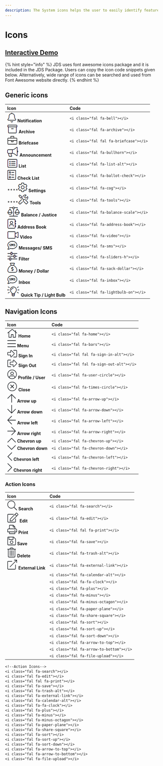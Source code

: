```yaml
---
description: The System icons helps the user to easily identify features and functions.
---
```


# Icons

## [Interactive Demo](http://cloud.crimsonlogic.com/2021/website/jds/v1/components.html#icons-wrapper)

{% hint style="info" %}
JDS uses font awesome icons package and it is included in the JDS Package. Users can copy the icon code snippets given below. Alternatively, wide range of icons can be searched and used from Font Awesome website directly.
{% endhint %}

## Generic icons

| Icon | Code |
| :--- | :--- |
| ![](../.gitbook/assets/image%20%28159%29.png) **Notification** | `<i class="fal fa-bell"></i>` |
| ![](../.gitbook/assets/image%20%28158%29.png) **Archive** | `<i class="fal fa-archive"></i>` |
| ![](../.gitbook/assets/image%20%28170%29.png) **Briefcase** | `<i class="fal fal fa-briefcase"></i>` |
| ![](../.gitbook/assets/image%20%28155%29.png) **Announcement** | `<i class="fal fa-bullhorn"></i>` |
| ![](../.gitbook/assets/image%20%28171%29.png)  **List** | `<i class="fal fa-list-alt"></i>` |
| ![](../.gitbook/assets/image%20%28188%29.png)  **Check List** | `<i class="fal fa-ballot-check"></i>` |
| \*\*\*\*![](../.gitbook/assets/image%20%28164%29.png)  **Settings** | `<i class="fal fa-cog"></i>` |
| \*\*\*\*![](../.gitbook/assets/image%20%28163%29.png)  **Tools** | `<i class="fal fa-tools"></i>` |
| ![](../.gitbook/assets/image%20%28165%29.png) **Balance / Justice** | `<i class="fal fa-balance-scale"></i>` |
| ![](../.gitbook/assets/image%20%28178%29.png)    **Address Book** | `<i class="fal fa-address-book"></i>` |
| ![](../.gitbook/assets/image%20%28180%29.png)  **Video** | `<i class="fal fa-video"></i>` |
| ![](../.gitbook/assets/image%20%28189%29.png)    **Messages/ SMS** | `<i class="fal fa-sms"></i>` |
| ![](../.gitbook/assets/image%20%28154%29.png)    **Filter** | `<i class="fal fa-sliders-h"></i>` |
| ![](../.gitbook/assets/image%20%28184%29.png)    **Money / Dollar** | `<i class="fal fa-sack-dollar"></i>` |
| ![](../.gitbook/assets/image%20%28183%29.png)   **Inbox** | `<i class="fal fa-inbox"></i>` |
| ![](../.gitbook/assets/image%20%28157%29.png)   **Quick Tip / Light Bulb** | `<i class="fal fa-lightbulb-on"></i>` |

## Navigation Icons

| Icon | Code |
| :--- | :--- |
| ![](../.gitbook/assets/image%20%28190%29.png)   **Home** | `<i class="fal fa-home"></i>` |
| ![](../.gitbook/assets/image%20%28173%29.png)    **Menu** | `<i class="fal fa-bars"></i>` |
| ![](../.gitbook/assets/image%20%28179%29.png)   **Sign In** | `<i class="fal fal fa-sign-in-alt"></i>` |
| ![](../.gitbook/assets/image%20%28168%29.png)   **Sign Out** | `<i class="fal fal fa-sign-out-alt"></i>` |
| ![](../.gitbook/assets/image%20%28151%29.png)   **Profile / User** | `<i class="fal fa-user-circle"></i>` |
| ![](../.gitbook/assets/image%20%28176%29.png)   **Close** | `<i class="fal fa-times-circle"></i>` |
| ![](../.gitbook/assets/image%20%28167%29.png)    **Arrow up** | `<i class="fal fa-arrow-up"></i>` |
| ![](../.gitbook/assets/image%20%28172%29.png)   **Arrow down** | `<i class="fal fa-arrow-down"></i>` |
| ![](../.gitbook/assets/image%20%28160%29.png)   **Arrow left** | `<i class="fal fa-arrow-left"></i>` |
| ![](../.gitbook/assets/image%20%28161%29.png)   **Arrow right** | `<i class="fal fa-arrow-right"></i>` |
| ![](../.gitbook/assets/image%20%28156%29.png)   **Chevron up** | `<i class="fal fa-chevron-up"></i>` |
| ![](../.gitbook/assets/image%20%28174%29.png)   **Chevron down** | `<i class="fal fa-chevron-down"></i>` |
| ![](../.gitbook/assets/image%20%28166%29.png)      **Chevron left** | `<i class="fal fa-chevron-left"></i>` |
| ![](../.gitbook/assets/image%20%28175%29.png)      **Chevron right** | `<i class="fal fa-chevron-right"></i>` |

### Action Icons



| Icon | Code |
| :--- | :--- |
| ![](../.gitbook/assets/image%20%28162%29.png)   **Search** | `<i class="fal fa-search"></i>` |
| ![](../.gitbook/assets/image%20%28187%29.png)  **Edit** | `<i class="fal fa-edit"></i>` |
| ![](../.gitbook/assets/image%20%28182%29.png)   **Print** | `<i class="fal fal fa-print"></i>` |
| ![](../.gitbook/assets/image%20%28185%29.png)    **Save** | `<i class="fal fa-save"></i>` |
|  ![](../.gitbook/assets/image%20%28177%29.png)   **Delete** | `<i class="fal fa-trash-alt"></i>` |
| ![](../.gitbook/assets/image%20%28169%29.png)   **External Link** | `<i class="fal fa-external-link"></i>` |
|  | `<i class="fal fa-calendar-alt"></i>` |
|  | `<i class="fal fa-fa-clock"></i>` |
|  | `<i class="fal fa-plus"></i>` |
|  | `<i class="fal fa-minus"></i>` |
|  | `<i class="fal fa-minus-octagon"></i>` |
|  | `<i class="fal fa-paper-plane"></i>` |
|  | `<i class="fal fa-share-square"></i>` |
|  | `<i class="fal fa-sort"></i>` |
|  | `<i class="fal fa-sort-up"></i>` |
|  | `<i class="fal fa-sort-down"></i>` |
|  | `<i class="fal fa-arrow-to-top"></i>` |
|  | `<i class="fal fa-arrow-to-bottom"></i>` |
|  | `<i class="fal fa-file-upload"></i>` |



```text
<!--Action Icons-->
<i class="fal fa-search"></i>
<i class="fal fa-edit"></i>
<i class="fal fal fa-print"></i>
<i class="fal fa-save"></i>
<i class="fal fa-trash-alt"></i>
<i class="fal fa-external-link"></i>
<i class="fal fa-calendar-alt"></i>
<i class="fal fa-fa-clock"></i>
<i class="fal fa-plus"></i>
<i class="fal fa-minus"></i>
<i class="fal fa-minus-octagon"></i>
<i class="fal fa-paper-plane"></i>
<i class="fal fa-share-square"></i>
<i class="fal fa-sort"></i>
<i class="fal fa-sort-up"></i>
<i class="fal fa-sort-down"></i>
<i class="fal fa-arrow-to-top"></i>
<i class="fal fa-arrow-to-bottom"></i>
<i class="fal fa-file-upload"></i>
```

